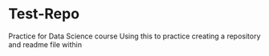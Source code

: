 # Test-Repo
Practice for Data Science course
Using this to practice creating a repository and readme file within 
